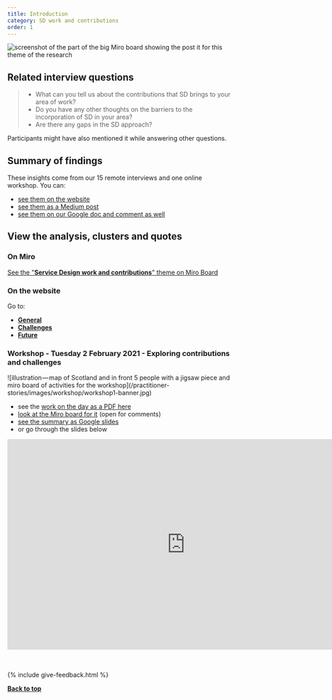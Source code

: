 ```yaml
---
title: Introduction
category: SD work and contributions
order: 1
---
```


![screenshot of the part of the big Miro board showing the post it for this theme of the research](/practitioner-stories/images/SDwork/SDwork-all.png)

## Related interview questions
<blockquote class="alt">
<ul>
<li>What can you tell us about the contributions that SD brings to your area of work?</li>
<li>Do you have any other thoughts on the barriers to the incorporation of SD in your area?</li>
<li>Are there any gaps in the SD approach?</li>
</ul>
</blockquote>

Participants might have also mentioned it while answering other questions.

<h2 class="top-line">Summary of findings</h2>

These insights come from our 15 remote interviews and one online workshop. You can:
- [see them on the website](/practitioner-stories/SD-work-contributions/summary)
- <a href="https://practitionerstories.medium.com/service-design-practice-in-the-scottish-public-and-third-sectors-5b2090352ab" target="_blank">see them as a Medium post</a>
- <a href="https://docs.google.com/document/d/1ZlS6_aIB6hO0imkKJCVQ3nGI1GJ8YdCoibtFmI4TOx4/edit?usp=sharing" target="_blank">see them on our Google doc and comment as well</a>

<h2 class="top-line">View the analysis, clusters and quotes</h2>

### On Miro

<p><a href="https://miro.com/app/board/o9J_ldOzA14=/?moveToWidget=3074457352333741366&cot=14" target="_blank">See the "<strong>Service Design work and contributions</strong>" theme on Miro Board</a></p>

### On the website

<div class="nav-panel">
   <p style="margin-bottom: 0">Go to:</p>
   <ul>
      <li><a href="/practitioner-stories/SD-work-contributions/general"><strong>General</strong></a></li>
      <li><a href="/practitioner-stories/SD-work-contributions/challenges"><strong>Challenges</strong></a></li>
      <li><a href="/practitioner-stories/SD-work-contributions/future"><strong>Future</strong></a></li>
   </ul>
</div>

<!--div class="item-nav">
   <p><span><a href="/practitioner-stories/SD-work-contributions/general">Go to General</a></span></p>
   <p><span><a href="/practitioner-stories/SD-work-contributions/challenges">Go to Challenges</a></span></p>
   <p><span><a href="/practitioner-stories/SD-work-contributions/future">Go to Future</a></span></p>
</div-->

<h3 class="top-line">Workshop - Tuesday 2 February 2021 - Exploring contributions and challenges</h3>
![illustration — map of Scotland and in front 5 people with a jigsaw piece and miro board of activities for the workshop](/practitioner-stories/images/workshop/workshop1-banner.jpg)

<ul>
    <li>see the <a href="https://github.com/stephanie-K/practitioner-stories/blob/main/images/workshop/Workshop1-grouping-of-work-on-the-day.pdf" target="_blank">work on the day as a PDF here</a></li>
    <li><a href="https://miro.com/app/board/o9J_lZxZWng=/?moveToWidget=3074457354020152297&amp;cot=14" target="_blank">look at the Miro board for it</a> (open for comments)</li>
    <li><a href="https://docs.google.com/presentation/d/1nRsB4Xs8C_v5SZ5gh32ORcHJs2aH-x-00x7zZB7jadw/edit?usp=sharing" target="_blank">see the summary as Google slides</a></li>
    <li>or go through the slides below</li>
</ul>

<iframe src="https://docs.google.com/presentation/d/e/2PACX-1vRV8mRQG9_0RqDD75tSMiRNy9RkMyJE3aNo-uYDsgUinl2NYfeat2YrLnJr3o0QfGjSSalLUJjoc0-M/embed?start=false&loop=false&delayms=3000" frameborder="0" width="800" height="474" allowfullscreen="true" mozallowfullscreen="true" webkitallowfullscreen="true" title="Google slides summarising the workshop outputs"></iframe>

<br><br>
{% include give-feedback.html %}

<p><a href="#"><strong>Back to top</strong></a></p>
